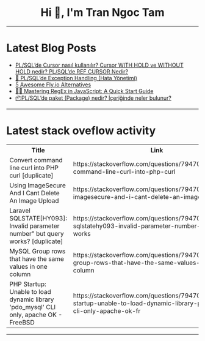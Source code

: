 <h1 align="center">Hi 👋, I'm Tran Ngoc Tam</h1>

---

# Latest Blog Posts 
<!-- BLOG-POST-LIST:START -->
- [PL/SQL’de Cursor nasıl kullanılır? Cursor WITH HOLD ve WITHOUT HOLD nedir? PL/SQL’de REF CURSOR Nedir?](https://dev.to/cemgoksu/plsqlde-cursor-nasil-kullanilir-cursor-with-hold-ve-without-hold-nedir-plsqlde-ref-cursor-4lnc)
- [🎯 PL/SQL’de Exception Handling &lpar;Hata Yönetimi&rpar;](https://dev.to/cemgoksu/plsqlde-exception-handling-hata-yonetimi-cj2)
- [5 Awesome Fly.io Alternatives](https://dev.to/code42cate/5-awesome-flyio-alternatives-3cea)
- [👨‍🎓 Mastering RegEx in JavaScript: A Quick Start Guide](https://dev.to/himanayk/-mastering-regex-in-javascript-a-quick-start-guide-nfb)
- [📦PL/SQL’de paket &lpar;Package&rpar; nedir? İçeriğinde neler bulunur?](https://dev.to/cemgoksu/plsqlde-paket-package-nedir-iceriginde-neler-bulunur-1d81)
<!-- BLOG-POST-LIST:END -->

---

# Latest stack oveflow activity
<table>
  <tr><th>Title</th><th>Link</th></tr>
  <!-- STACKOVERFLOW:START --><tr><td>Convert command line curl into PHP curl [duplicate]</td><td>https://stackoverflow.com/questions/79470874/convert-command-line-curl-into-php-curl</td></tr><tr><td>Using ImageSecure And I Cant Delete An Image Upload</td><td>https://stackoverflow.com/questions/79470617/using-imagesecure-and-i-cant-delete-an-image-upload</td></tr><tr><td>Laravel SQLSTATE[HY093]: Invalid parameter number&quot; but query works? [duplicate]</td><td>https://stackoverflow.com/questions/79470613/laravel-sqlstatehy093-invalid-parameter-number-but-query-works</td></tr><tr><td>MySQL Group rows that have the same values in one column</td><td>https://stackoverflow.com/questions/79470567/mysql-group-rows-that-have-the-same-values-in-one-column</td></tr><tr><td>PHP Startup: Unable to load dynamic library &#39;pdo_mysql&#39; CLI only, apache OK - FreeBSD</td><td>https://stackoverflow.com/questions/79470420/php-startup-unable-to-load-dynamic-library-pdo-mysql-cli-only-apache-ok-fr</td></tr><!-- STACKOVERFLOW:END -->
</table>

---


